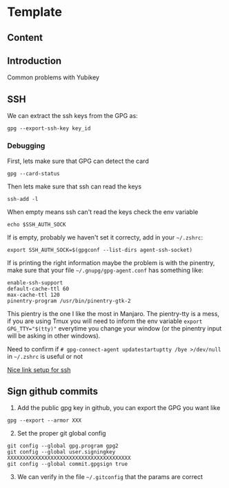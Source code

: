 # Template

## Content

<!-- toc -->

## Introduction

Common problems with Yubikey


## SSH

We can extract the ssh keys from the GPG as:
```
gpg --export-ssh-key key_id
```


### Debugging

First, lets make sure that GPG can detect the card
```
gpg --card-status
```

Then lets make sure that ssh can read the keys

```
ssh-add -l
```

When empty means ssh can't read the keys check the env variable
```
echo $SSH_AUTH_SOCK
```

If is empty, probably we haven't set it correcty, add in your `~/.zshrc`:
```
export SSH_AUTH_SOCK=$(gpgconf --list-dirs agent-ssh-socket)
```

If is printing the right information maybe the problem is with the pinentry, make sure that your file `~/.gnupg/gpg-agent.conf` has something like:
```
enable-ssh-support
default-cache-ttl 60
max-cache-ttl 120
pinentry-program /usr/bin/pinentry-gtk-2
```

This pientry is the one I like the most in Manjaro. The pientry-tty is a mess, if you are using Tmux you will need to inform the env variable ```export GPG_TTY="$(tty)"``` everytime you change your window (or the pinentry input will be asking in other windows).


Need to confirm if ```# gpg-connect-agent updatestartuptty /bye >/dev/null``` in ```~/.zshrc``` is useful or not

[Nice link setup for ssh](https://0day.work/using-a-yubikey-for-gpg-and-ssh/)

## Sign github commits

1. Add the public gpg key in github, you can export the GPG you want like
```
gpg --export --armor XXX
```

2. Set the proper git global config
```
git config --global gpg.program gpg2
git config --global user.signingkey XXXXXXXXXXXXXXXXXXXXXXXXXXXXXXXXXXXXXXXX
git config --global commit.gpgsign true
```

3. We can verify in the file `~/.gitconfig` that the params are correct

